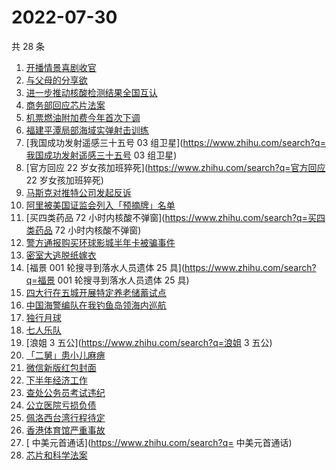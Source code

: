 # 2022-07-30

共 28 条

<!-- BEGIN ZHIHUSEARCH -->
<!-- 最后更新时间 Sat Jul 30 2022 20:16:53 GMT+0800 (China Standard Time) -->
1. [开播情景喜剧收官](https://www.zhihu.com/search?q=开播情景喜剧收官)
1. [与父母的分享欲](https://www.zhihu.com/search?q=与父母的分享欲)
1. [进一步推动核酸检测结果全国互认](https://www.zhihu.com/search?q=进一步推动核酸检测结果全国互认)
1. [商务部回应芯片法案](https://www.zhihu.com/search?q=商务部回应芯片法案)
1. [机票燃油附加费今年首次下调](https://www.zhihu.com/search?q=机票燃油附加费今年首次下调)
1. [福建平潭局部海域实弹射击训练](https://www.zhihu.com/search?q=福建平潭局部海域实弹射击训练)
1. [我国成功发射遥感三十五号 03 组卫星](https://www.zhihu.com/search?q=我国成功发射遥感三十五号 03 组卫星)
1. [官方回应 22 岁女孩加班猝死](https://www.zhihu.com/search?q=官方回应 22 岁女孩加班猝死)
1. [马斯克对推特公司发起反诉](https://www.zhihu.com/search?q=马斯克对推特公司发起反诉)
1. [阿里被美国证监会列入「预摘牌」名单](https://www.zhihu.com/search?q=阿里被美国证监会列入「预摘牌」名单)
1. [买四类药品 72 小时内核酸不弹窗](https://www.zhihu.com/search?q=买四类药品 72 小时内核酸不弹窗)
1. [警方通报购买环球影城半年卡被骗事件](https://www.zhihu.com/search?q=警方通报购买环球影城半年卡被骗事件)
1. [密室大逃脱纸嫁衣](https://www.zhihu.com/search?q=密室大逃脱纸嫁衣)
1. [福景 001 轮搜寻到落水人员遗体 25 具](https://www.zhihu.com/search?q=福景 001 轮搜寻到落水人员遗体 25 具)
1. [四大行在五城开展特定养老储蓄试点](https://www.zhihu.com/search?q=四大行在五城开展特定养老储蓄试点)
1. [中国海警编队在我钓鱼岛领海内巡航](https://www.zhihu.com/search?q=中国海警编队在我钓鱼岛领海内巡航)
1. [独行月球](https://www.zhihu.com/search?q=独行月球)
1. [七人乐队](https://www.zhihu.com/search?q=七人乐队)
1. [浪姐 3 五公](https://www.zhihu.com/search?q=浪姐 3 五公)
1. [「二舅」患小儿麻痹](https://www.zhihu.com/search?q=「二舅」患小儿麻痹)
1. [微信新版红包封面](https://www.zhihu.com/search?q=微信新版红包封面)
1. [下半年经济工作](https://www.zhihu.com/search?q=下半年经济工作)
1. [查处公务员考试违纪](https://www.zhihu.com/search?q=查处公务员考试违纪)
1. [公立医院亏损负债](https://www.zhihu.com/search?q=公立医院亏损负债)
1. [佩洛西台湾行程待定](https://www.zhihu.com/search?q=佩洛西台湾行程待定)
1. [香港体育馆严重事故](https://www.zhihu.com/search?q=香港体育馆严重事故)
1. [ 中美元首通话](https://www.zhihu.com/search?q= 中美元首通话)
1. [芯片和科学法案](https://www.zhihu.com/search?q=芯片和科学法案)
<!-- END ZHIHUSEARCH -->
